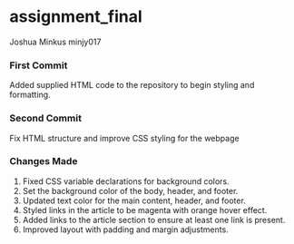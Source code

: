 # assignment_final

Joshua Minkus
minjy017

### First Commit

Added supplied HTML code to the repository to begin styling and formatting.

### Second Commit

Fix HTML structure and improve CSS styling for the webpage

### Changes Made

1. Fixed CSS variable declarations for background colors.
2. Set the background color of the body, header, and footer.
3. Updated text color for the main content, header, and footer.
4. Styled links in the article to be magenta with orange hover effect.
5. Added links to the article section to ensure at least one link is present.
6. Improved layout with padding and margin adjustments.

